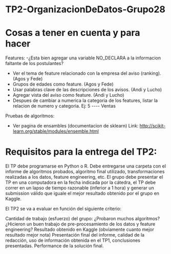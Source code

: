 # TP2-OrganizacionDeDatos-Grupo28

# Cosas a tener en cuenta y para hacer

  Features:
  -¿Esta bien agregar una variable NO_DECLARA a la informacion faltante de los postulantes?
  - Ver el tema de feature relacionado con la empresa del aviso (ranking). (Agos y Fede)
  - Grupos de edades como feature. (Agos y Fede)
  - Usar palabras clave de las descripciones de los avisos. (Andi y Lucho)
  - Agregar vista del aviso como feature. (Andi y Lucho) 
  - Despues de cambiar a numerica la categoria de los features, listar la relacion de numero y categoria. Ej: 5 ---- Ventas
  
  Pruebas de algoritmos:
  - Ver pagina de ensambles (documentacion de sklearn) Link: http://scikit-learn.org/stable/modules/ensemble.html
  
# Requisitos para la entrega del TP2:

El TP debe programarse en Python o R.
Debe entregarse una carpeta con el informe de algoritmos probados, algoritmo final utilizado, transformaciones realizadas a los datos, feature engineering, etc. 
El grupo debe presentar el TP en una computadora en la fecha indicada por la cátedra, el TP debe correr en un lapso de tiempo razonable (inferior a 1 hora) y generar un submission válido que iguale el mejor resultado obtenido por el grupo en Kaggle.

El TP2 se va a evaluar en función del siguiente criterio:

Cantidad de trabajo (esfuerzo) del grupo: ¿Probaron muchos algoritmos? ¿Hicieron un buen trabajo de pre-procesamiento de los datos y feature engineering?
Resultado obtenido en Kaggle (obviamente cuanto mejor resultado mejor nota)
Presentación final del informe, calidad de la redacción, uso de información obtenida en el TP1, conclusiones presentadas.
Performance de la solución final.
  
